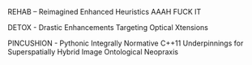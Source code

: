 REHAB – Reimagined Enhanced Heuristics  AAAH FUCK IT

DETOX - Drastic Enhancements Targeting Optical Xtensions

PINCUSHION - Pythonic Integrally Normative C++11 Underpinnings for Superspatially Hybrid Image Ontological Neopraxis
